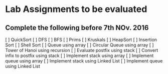 # Lab Assignments to be evaluated

## Complete the following before 7th NOv. 2016

[ ] QuickSort
[ ] DFS
[ ] BFS
[ ] Prims
[ ] Kruskals
[ ] HeapSort
[ ] Insertion Sort
[ ] Shell Sort
[ ] Queue using array
[ ] Circular Queue using array
[ ] Tower of Hanoi using recursion
[ ] Evaluate postfix using stack
[ ] Convert infix to postfix using stack
[ ] Implement stack using array
[ ] Implement queue using array
[ ] Implement stack using Linked List
[ ] Implement queue using Linked List
